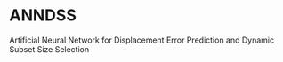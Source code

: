 # ANNDSS
Artificial Neural Network for Displacement Error Prediction and Dynamic Subset Size Selection
